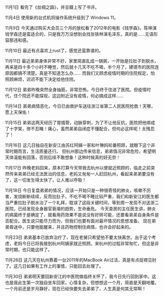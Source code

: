 11月1日
看完了《丝绸之路》，并豆瓣上写了书评。

11月4日
使用新的台式机将操作系统升级到了 Windows 11。

11月9日
今天通过购买大会员三个月的放松看了2012年的电影《钱学森》。陈坤演钱学森还是蛮适合的，只是我万万没想到会找张铁林演毛泽东，真的是……无语形容那违和感。

11月10日
最近有点喜欢上rust了，感觉还蛮靠谱的。

11月11日
最近弟弟身体非常不好，家里简直乱成一锅粥，一开始是拉肚子到脱水，再来是四十多个小时不睡觉，然后就十几天不吃不喝，半个月了，建德市的医院连原因都搞不清楚。真是不知道怎么办……
而我们又顾虑疫情时期的住院规定，怕照顾麻烦，迟迟不能下决定给他住院。

11月12日
弟弟昨晚突然全身抽筋，非常恐怖。今日终于住进了医院。但疫情时代，住个院还不能探视，这边附近没有疫情，何必搞成这样……

11月14日
弟弟病情恶化，今日已由救护车送往浙江省第二人民医院抢救！天哪，愿上天保佑！

11月15日
弟弟这两天经历了胃插管，动脉穿刺，为了不让他反抗，医院把他绑成了十字架，惨不忍睹！痛心，虽然弟弟自闭症不懂配合，但何必这样呢！太残忍了！

11月16日
这几日独自在新安江由苏红阿姨一家和叶琳妈轮番照顾，就眼下这个非常时期而言，生活质量还行。
但杭州那边传来信息，弟弟情况非常危险，希望明天体温能有回落，否则后续不敢想象！这种时候真的好无奈！

11月17日
昨晚老妈回来，原本打算今天带我去杭州以便就近照顾的，临走之前突然传来弟弟已经无法医治的信息，老妈又匆匆一人赶回杭州，看起来弟弟要没有了，这一切发生得太快了，让人难以呼吸！

11月18日
今日复盘弟弟的情况，应该一开始只是一种很奇怪的肺炎，咳嗽不厉害，发烧断断续续，反而拉肚子，不吃不喝不睡比较严重，我们和新安江的医生都当严重拉肚子脱水治了一个礼拜，耽误了这段关键时间，等到周一发现不对送浙二医院，已经发现全身器官衰竭的趋势，生命垂危。
今天查房的主任医生讲，肺炎的病菌终于是确定了，就看用药效果不是说没有好转可能，还要看弟弟自身条件是否配合。医生说只能尽力而为，但我们也要有面对最坏情况的思想准备。
现在弟弟昏迷中，只要他能醒来，并且药物控制住病情，也许会好起来的。

11月23日
弟弟基本已放弃治疗了，现在老舅只希望他不要太快离世。出于这个考虑，老妈今日已将我接到杭州阿姨家就近照顾。来杭州的过程非常匆忙，但这是非常时期，也只能这样了。

11月26日
这几天在杭州靠着一台2011年的MacBook Air过活，真是有点捉襟见肘了。这几日如果有工作上的事情，只能回去处理了。

11月30日
弟弟明天要回新安江的中医院做临终关怀了，我今日先行回到家中。这也是我此生第一次独自坐车回家，心情复杂，但想想这一个月，简直是天翻地覆。一个月前还是岁月静好，现在已经快要失去弟弟了，人生真是何其无常啊！
